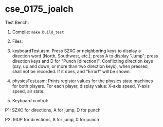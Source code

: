 # cse_0175_joalch

Test Bench:

1. Compile: `make build_test`

2. Files:

  1. keyboardTest.asm: Press SZXC or neighboring keys to display a direction word (North, Southwest, etc.); press A to display "Jump"; press direction keys and D for "Punch [direction]". Conflicting direction keys (say, up and down, or more than two direction keys), when pressed, shall not be recorded. If it does, and "Error!" will be shown.

  2. physicsTest.asm: Prints register values for the physics state machines for both players. For each player, display value: X-axis speed, Y-axis speed, air state.

3. Keyboard control:

  P1: SZXC for directions, A for jump, D for punch
  
  P2: 9IOP for directions, 8 for jump, 0 for punch 
